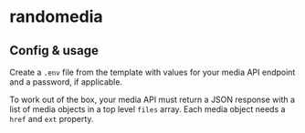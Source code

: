 # randomedia

## Config & usage

Create a `.env` file from the template with values for your media API endpoint and a password, if applicable.

To work out of the box, your media API must return a JSON response with a list of media objects in a top level `files` array. Each media object needs a `href` and `ext` property.
